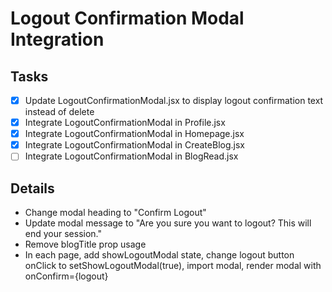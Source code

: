 # Logout Confirmation Modal Integration

## Tasks
- [x] Update LogoutConfirmationModal.jsx to display logout confirmation text instead of delete
- [x] Integrate LogoutConfirmationModal in Profile.jsx
- [x] Integrate LogoutConfirmationModal in Homepage.jsx
- [x] Integrate LogoutConfirmationModal in CreateBlog.jsx
- [ ] Integrate LogoutConfirmationModal in BlogRead.jsx

## Details
- Change modal heading to "Confirm Logout"
- Update modal message to "Are you sure you want to logout? This will end your session."
- Remove blogTitle prop usage
- In each page, add showLogoutModal state, change logout button onClick to setShowLogoutModal(true), import modal, render modal with onConfirm={logout}
